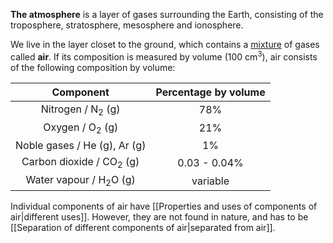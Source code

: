 **The atmosphere** is a layer of gases surrounding the Earth, consisting of the troposphere, stratosphere, mesosphere and ionosphere.

We live in the layer closet to the ground, which contains a <u>mixture</u> of gases called **air**.
If its composition is measured by volume (100 cm<sup>3</sup>), air consists of the following composition by volume:

|              Component              | Percentage by volume |
| :---------------------------------: | :------------------: |
|    Nitrogen / N<sub>2</sub> (g)     |         78%          |
|     Oxygen / O<sub>2</sub> (g)      |         21%          |
|    Noble gases / He (g), Ar (g)     |          1%          |
| Carbon dioxide / CO<sub>2</sub> (g) |     0.03 - 0.04%     |
|  Water vapour / H<sub>2</sub>O (g)  |       variable       |

Individual components of air have [[Properties and uses of components of air|different uses]]. However, they are not found in nature, and has to be [[Separation of different components of air|separated from air]].
